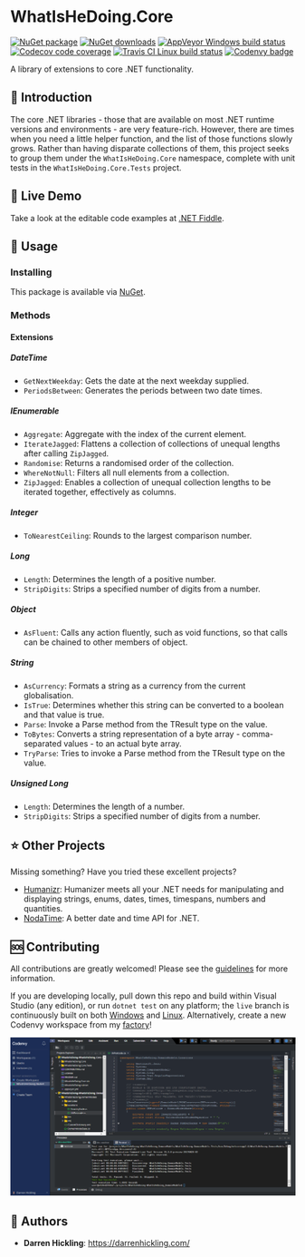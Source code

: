 # WhatIsHeDoing.Core

[![NuGet package](https://img.shields.io/nuget/v/WhatIsHeDoing.Core.svg)](https://www.NuGet.org/packages/WhatIsHeDoing.Core/ 'NuGet package')
[![NuGet downloads](https://img.shields.io/nuget/dt/WhatIsHeDoing.Core.svg)](https://www.NuGet.org/packages/WhatIsHeDoing.Core/ 'NuGet downloads')
[![AppVeyor Windows build status](https://ci.AppVeyor.com/api/projects/status/xshdrvqh387kqioe?svg=true)][AppVeyor]
[![Codecov code coverage](https://codecov.io/gh/WhatIsHeDoing/WhatIsHeDoing.Core/branch/live/graph/badge.svg)](https://codecov.io/gh/WhatIsHeDoing/WhatIsHeDoing.Core 'Codecov code coverage')
[![Travis CI Linux build status](https://Travis-ci.org/WhatIsHeDoing/WhatIsHeDoing.Core.svg)][Travis]
[![Codenvy badge](https://codenvy.io/factory/resources/codenvy-contribute.svg)][Codenvy]

A library of extensions to core .NET functionality.

## 👋 Introduction

The core .NET libraries - those that are available on most .NET runtime versions and environments -
are very feature-rich. However, there are times when you need a little helper function, and the list
of those functions slowly grows. Rather than having disparate collections of them, this project seeks
to group them under the `WhatIsHeDoing.Core` namespace, complete with unit tests in the `WhatIsHeDoing.Core.Tests`
project.

## 📡 Live Demo

Take a look at the editable code examples at [.NET Fiddle].

## 🦮 Usage

### Installing

This package is available via [NuGet].

### Methods

#### Extensions

##### DateTime

* `GetNextWeekday`: Gets the date at the next weekday supplied.
* `PeriodsBetween`: Generates the periods between two date times.

##### IEnumerable

* `Aggregate`: Aggregate with the index of the current element.
* `IterateJagged`: Flattens a collection of collections of unequal lengths after calling `ZipJagged`.
* `Randomise`: Returns a randomised order of the collection.
* `WhereNotNull`: Filters all null elements from a collection.
* `ZipJagged`: Enables a collection of unequal collection lengths to be iterated together, effectively as columns.

##### Integer

* `ToNearestCeiling`: Rounds to the largest comparison number.

##### Long

* `Length`: Determines the length of a positive number.
* `StripDigits`: Strips a specified number of digits from a number.

##### Object

* `AsFluent`: Calls any action fluently, such as void functions, so that calls can be chained to other
members of object.

##### String

* `AsCurrency`: Formats a string as a currency from the current globalisation.
* `IsTrue`: Determines whether this string can be converted to a boolean and that value is true.
* `Parse`: Invoke a Parse method from the TResult type on the value.
* `ToBytes`: Converts a string representation of a byte array - comma-separated values - to an actual byte array.
* `TryParse`: Tries to invoke a Parse method from the TResult type on the value.

##### Unsigned Long

* `Length`: Determines the length of a number.
* `StripDigits`: Strips a specified number of digits from a number.

## ⭐ Other Projects

Missing something? Have you tried these excellent projects?

* [Humanizr]: Humanizer meets all your .NET needs for manipulating and displaying strings, enums, dates,
times, timespans, numbers and quantities.
* [NodaTime]: A better date and time API for .NET.

## 🆘 Contributing

All contributions are greatly welcomed! Please see the [guidelines][contributing] for more information.

If you are developing locally, pull down this repo and build within Visual Studio (any edition), or
run `dotnet test` on any platform; the `live` branch is continuously built on both [Windows][AppVeyor]
and [Linux][Travis]. Alternatively, create a new Codenvy workspace from my [factory][Codenvy]!

![Codenvy workspace](Codenvy-WhatIsHeDoing-NuGet.png)

## 👱 Authors

* **Darren Hickling**: <https://darrenhickling.com/>

[.NET Fiddle]: https://dotnetfiddle.net/xXbTcX "C# Online Compiler | .NET Fiddle"
[AppVeyor]: https://ci.AppVeyor.com/project/DarrenHickling/whatishedoing-core-e1tc9
    "WhatIsHeDoing.Core - AppVeyor [Windows build]"
[Codenvy]: https://Codenvy.io/f?id=factorynedmx40ex1ue8pdj "Start development on Codenvy"
[contributing]: CONTRIBUTING.md
[Humanizr]: http://humanizr.net/
[NodaTime]: https://nodatime.org/
[NuGet]: https://www.NuGet.org/packages/WhatIsHeDoing.Core/
[Travis]: https://Travis-ci.org/WhatIsHeDoing/WhatIsHeDoing.Core
    "WhatIsHeDoing/WhatIsHeDoing.Core - Travis CI [Linux build]"
